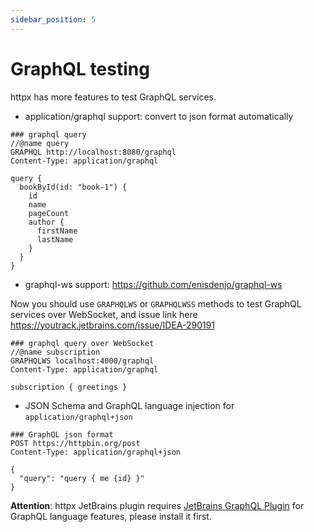 ```yaml
---
sidebar_position: 5
---
```


# GraphQL testing

httpx has more features to test GraphQL services.

* application/graphql support: convert to json format automatically

```
### graphql query
//@name query
GRAPHQL http://localhost:8080/graphql
Content-Type: application/graphql

query {
  bookById(id: "book-1") {
    id
    name
    pageCount
    author {
      firstName
      lastName
    }
  }
}
```

* graphql-ws support:  https://github.com/enisdenjo/graphql-ws

Now you should use `GRAPHQLWS` or `GRAPHQLWSS` methods to test GraphQL services over WebSocket, and issue link here https://youtrack.jetbrains.com/issue/IDEA-290191

```
### graphql query over WebSocket
//@name subscription
GRAPHQLWS localhost:4000/graphql
Content-Type: application/graphql

subscription { greetings }
```

* JSON Schema and GraphQL language injection for `application/graphql+json`

```
### GraphQL json format
POST https://httpbin.org/post
Content-Type: application/graphql+json

{
  "query": "query { me {id} }"
}
```

**Attention**: httpx JetBrains plugin requires [JetBrains GraphQL Plugin](https://plugins.jetbrains.com/plugin/8097-graphql) for GraphQL language features, please install it first.
